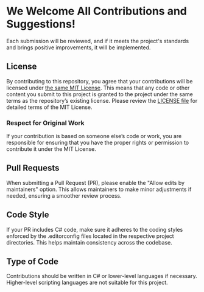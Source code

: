 # We Welcome All Contributions and Suggestions!

Each submission will be reviewed, and if it meets the project's standards and brings positive improvements, it will be implemented.

## License

By contributing to this repository, you agree that your contributions will be licensed under [the same MIT License](https://github.com/HotCakeX/Harden-Windows-Security/blob/main/LICENSE). This means that any code or other content you submit to this project is granted to the project under the same terms as the repository’s existing license. Please review the [LICENSE file](https://github.com/HotCakeX/Harden-Windows-Security/blob/main/LICENSE) for detailed terms of the MIT License.

### Respect for Original Work

If your contribution is based on someone else’s code or work, you are responsible for ensuring that you have the proper rights or permission to contribute it under the MIT License.

## Pull Requests

When submitting a Pull Request (PR), please enable the "Allow edits by maintainers" option. This allows maintainers to make minor adjustments if needed, ensuring a smoother review process.

## Code Style

If your PR includes C# code, make sure it adheres to the coding styles enforced by the .editorconfig files located in the respective project directories. This helps maintain consistency across the codebase.

## Type of Code

Contributions should be written in C# or lower-level languages if necessary. Higher-level scripting languages are not suitable for this project.
